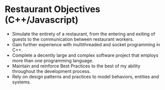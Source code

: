 # Restaurant Objectives (C++/Javascript)

- Simulate the entirety of a restaurant, from the entering and exiting of guests to the communication between restaurant workers.
- Gain further experience with multithreaded and socket programming in C++.
- Complete a decently large and complex software project that employs more than one programming language.
- Maintain and reinforce Best Practices to the best of my ability throughout the development process.
- Rely on design patterns and practices to model behaviors, entities and systems.
